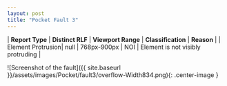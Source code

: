 ```yaml
---
layout: post
title: "Pocket Fault 3"
---
```

| **Report Type** | **Distinct RLF** | **Viewport Range** | **Classification** | **Reason** |
| Element Protrusion| null | 768px-900px | NOI | Element is not visibly protruding | 

![Screenshot of the fault]({{ site.baseurl }}/assets/images/Pocket/fault3/overflow-Width834.png){: .center-image }